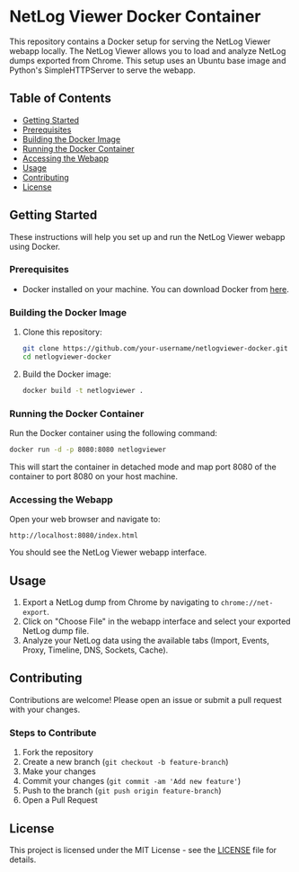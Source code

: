# NetLog Viewer Docker Container

This repository contains a Docker setup for serving the NetLog Viewer webapp locally. The NetLog Viewer allows you to load and analyze NetLog dumps exported from Chrome. This setup uses an Ubuntu base image and Python's SimpleHTTPServer to serve the webapp.

## Table of Contents

- [Getting Started](#getting-started)
- [Prerequisites](#prerequisites)
- [Building the Docker Image](#building-the-docker-image)
- [Running the Docker Container](#running-the-docker-container)
- [Accessing the Webapp](#accessing-the-webapp)
- [Usage](#usage)
- [Contributing](#contributing)
- [License](#license)

## Getting Started

These instructions will help you set up and run the NetLog Viewer webapp using Docker.

### Prerequisites

- Docker installed on your machine. You can download Docker from [here](https://www.docker.com/products/docker-desktop).

### Building the Docker Image

1. Clone this repository:

   ```bash
   git clone https://github.com/your-username/netlogviewer-docker.git
   cd netlogviewer-docker
   ```

2. Build the Docker image:

   ```bash
   docker build -t netlogviewer .
   ```

### Running the Docker Container

Run the Docker container using the following command:

```bash
docker run -d -p 8080:8080 netlogviewer
```

This will start the container in detached mode and map port 8080 of the container to port 8080 on your host machine.

### Accessing the Webapp

Open your web browser and navigate to:

`http://localhost:8080/index.html`

You should see the NetLog Viewer webapp interface.

## Usage

1. Export a NetLog dump from Chrome by navigating to `chrome://net-export`.
2. Click on "Choose File" in the webapp interface and select your exported NetLog dump file.
3. Analyze your NetLog data using the available tabs (Import, Events, Proxy, Timeline, DNS, Sockets, Cache).

## Contributing

Contributions are welcome! Please open an issue or submit a pull request with your changes.

### Steps to Contribute

1. Fork the repository
2. Create a new branch (`git checkout -b feature-branch`)
3. Make your changes
4. Commit your changes (`git commit -am 'Add new feature'`)
5. Push to the branch (`git push origin feature-branch`)
6. Open a Pull Request

## License

This project is licensed under the MIT License - see the [LICENSE](https://www.mit.edu/~amini/LICENSE.md) file for details.
